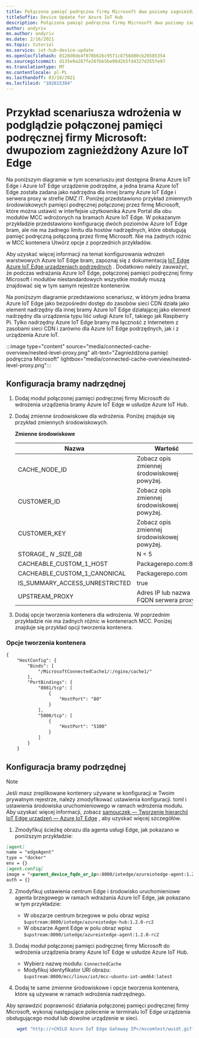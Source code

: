 ```yaml
---
title: Połączona pamięć podręczna firmy Microsoft dwa poziomy zagnieżdżona Brama Azure IoT Edge z wychodzącym nieuwierzytelnionym serwerem proxy | Microsoft Docs
titleSuffix: Device Update for Azure IoT Hub
description: Połączona pamięć podręczna firmy Microsoft dwa poziomy zagnieżdżona Brama Azure IoT Edge z wychodzącym samouczkiem serwera proxy
author: andyriv
ms.author: andyriv
ms.date: 2/16/2021
ms.topic: tutorial
ms.service: iot-hub-device-update
ms.openlocfilehash: 0128d0de4f078b62bc9571c8758d80cb26585354
ms.sourcegitcommit: d135e9a267fe26fbb5be98d2b5fd4327d355fe97
ms.translationtype: MT
ms.contentlocale: pl-PL
ms.lasthandoff: 03/10/2021
ms.locfileid: "102615384"
---
```

# <a name="microsoft-connected-cache-preview-deployment-scenario-sample-two-level-nested-azure-iot-edge-gateway-with-outbound-unauthenticated-proxy"></a>Przykład scenariusza wdrożenia w podglądzie połączonej pamięci podręcznej firmy Microsoft: dwupoziom zagnieżdżony Azure IoT Edge

Na poniższym diagramie w tym scenariuszu jest dostępna Brama Azure IoT Edge i Azure IoT Edge urządzenie podrzędne, a jedna brama Azure IoT Edge została zadana jako nadrzędna dla innej bramy Azure IoT Edge i serwera proxy w strefie DMZ IT. Poniżej przedstawiono przykład zmiennych środowiskowych pamięci podręcznej połączonej przez firmę Microsoft, które można ustawić w interfejsie użytkownika Azure Portal dla obu modułów MCC wdrożonych na bramach Azure IoT Edge. W pokazanym przykładzie przedstawiono konfigurację dwóch poziomów Azure IoT Edge bram, ale nie ma żadnego limitu dla hostów nadrzędnych, które obsługują pamięć podręczną połączoną przez firmę Microsoft. Nie ma żadnych różnic w MCC kontenera Utwórz opcje z poprzednich przykładów.

Aby uzyskać więcej informacji na temat konfigurowania wdrożeń warstwowych Azure IoT Edge bram, zapoznaj się z dokumentacją [IoT Edge Azure IoT Edge urządzeniach podrzędnych](https://docs.microsoft.com/azure/iot-edge/how-to-connect-downstream-iot-edge-device?view=iotedge-2020-11&tabs=azure-portal&preserve-view=true) . Dodatkowo należy zauważyć, że podczas wdrażania Azure IoT Edge, połączonej pamięci podręcznej firmy Microsoft i modułów niestandardowych wszystkie moduły muszą znajdować się w tym samym rejestrze kontenerów.

Na poniższym diagramie przedstawiono scenariusz, w którym jedna brama Azure IoT Edge jako bezpośredni dostęp do zasobów sieci CDN działa jako element nadrzędny dla innej bramy Azure IoT Edge działającej jako element nadrzędny dla urządzenia typu liść usługi Azure IoT, takiego jak Raspberry Pi. Tylko nadrzędny Azure IoT Edge bramy ma łączność z Internetem z zasobami sieci CDN i zarówno dla Azure IoT Edge podrzędnych, jak i z urządzenia Azure IoT. 

  :::image type="content" source="media/connected-cache-overview/nested-level-proxy.png" alt-text="Zagnieżdżona pamięć podręczna Microsoft" lightbox="media/connected-cache-overview/nested-level-proxy.png":::

## <a name="parent-gateway-configuration"></a>Konfiguracja bramy nadrzędnej

1. Dodaj moduł połączonej pamięci podręcznej firmy Microsoft do wdrożenia urządzenia bramy Azure IoT Edge w usłudze Azure IoT Hub.
2. Dodaj zmienne środowiskowe dla wdrożenia. Poniżej znajduje się przykład zmiennych środowiskowych.

    **Zmienne środowiskowe**

    | Nazwa                 | Wartość                                       |
    | ----------------------------- | --------------------------------------------| 
    | CACHE_NODE_ID                 | Zobacz opis zmiennej środowiskowej powyżej. |
    | CUSTOMER_ID                   | Zobacz opis zmiennej środowiskowej powyżej. |
    | CUSTOMER_KEY                  | Zobacz opis zmiennej środowiskowej powyżej. |
    | STORAGE_ *N* _SIZE_GB           | N = 5                                       |
    | CACHEABLE_CUSTOM_1_HOST       | Packagerepo.com:80                          |
    | CACHEABLE_CUSTOM_1_CANONICAL  | Packagerepo.com                             |
    | IS_SUMMARY_ACCESS_UNRESTRICTED| true                                        |
    | UPSTREAM_PROXY                | Adres IP lub nazwa FQDN serwera proxy                     |

3. Dodaj opcje tworzenia kontenera dla wdrożenia. W poprzednim przykładzie nie ma żadnych różnic w kontenerach MCC. Poniżej znajduje się przykład opcji tworzenia kontenera.

### <a name="container-create-options"></a>Opcje tworzenia kontenera

```markdown
{
    "HostConfig": {
        "Binds": [
            "/MicrosoftConnectedCache1/:/nginx/cache1/"
        ],
        "PortBindings": {
            "8081/tcp": [
                {
                    "HostPort": "80"
                }
            ],
            "5000/tcp": [
                {
                    "HostPort": "5100"
                }
            ]
        }
    }
```

## <a name="child-gateway-configuration"></a>Konfiguracja bramy podrzędnej

>[!Note]
>Jeśli masz zreplikowane kontenery używane w konfiguracji w Twoim prywatnym rejestrze, należy zmodyfikować ustawienia konfiguracji. toml i ustawienia środowiska uruchomieniowego w ramach wdrożenia modułu. Aby uzyskać więcej informacji, zobacz [samouczek — Tworzenie hierarchii IoT Edge urządzeń — Azure IoT Edge](https://docs.microsoft.com/azure/iot-edge/tutorial-nested-iot-edge?view=iotedge-2020-11&tabs=azure-portal&preserve-view=true#deploy-modules-to-the-lower-layer-device) , aby uzyskać więcej szczegółów.

1. Zmodyfikuj ścieżkę obrazu dla agenta usługi Edge, jak pokazano w poniższym przykładzie:

```markdown
[agent]
name = "edgeAgent"
type = "docker"
env = {}
[agent.config]
image = "<parent_device_fqdn_or_ip>:8000/iotedge/azureiotedge-agent:1.2.0-rc2"
auth = {}
```
2. Zmodyfikuj ustawienia centrum Edge i środowisko uruchomieniowe agenta brzegowego w ramach wdrażania Azure IoT Edge, jak pokazano w tym przykładzie:
    
    * W obszarze centrum brzegowe w polu obraz wpisz ```$upstream:8000/iotedge/azureiotedge-hub:1.2.0-rc2```
    * W obszarze Agent Edge w polu obraz wpisz ```$upstream:8000/iotedge/azureiotedge-agent:1.2.0-rc2```

3. Dodaj moduł połączonej pamięci podręcznej firmy Microsoft do wdrożenia urządzenia bramy Azure IoT Edge w usłudze Azure IoT Hub.

   * Wybierz nazwę modułu: ```ConnectedCache```
   * Modyfikuj identyfikator URI obrazu: ```$upstream:8000/mcc/linux/iot/mcc-ubuntu-iot-amd64:latest```

4. Dodaj te same zmienne środowiskowe i opcje tworzenia kontenera, które są używane w ramach wdrożenia nadrzędnego.

Aby sprawdzić poprawność działania połączonej pamięci podręcznej firmy Microsoft, wykonaj następujące polecenie w terminalu IoT Edge urządzenia obsługującego moduł lub dowolne urządzenie w sieci.

```bash
    wget "http://<CHILD Azure IoT Edge Gateway IP>/mscomtest/wuidt.gif?cacheHostOrigin=au.download.windowsupdate.com
```